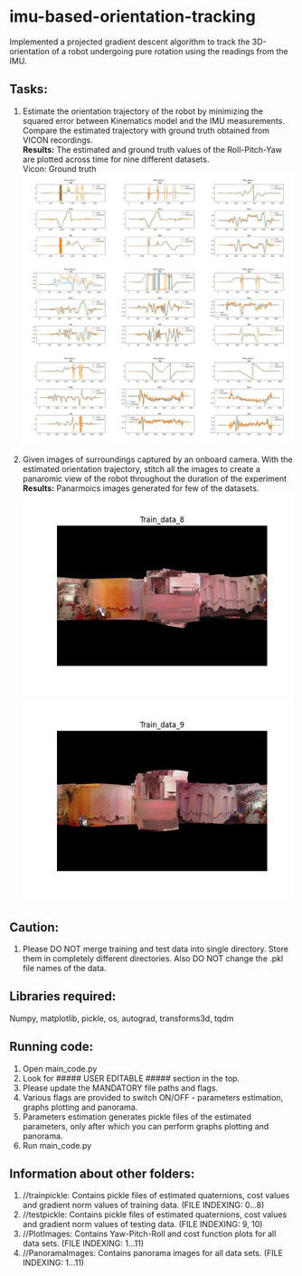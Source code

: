# imu-based-orientation-tracking
Implemented a projected gradient descent algorithm to track the 3D-orientation of a robot undergoing pure rotation using the readings from the IMU.

## Tasks:
1. Estimate the orientation trajectory of the robot by minimizing the squared error between Kinematics model and the IMU measurements. Compare the estimated trajectory with ground truth obtained from VICON recordings. <br>
**Results:** The estimated and ground truth values of the Roll-Pitch-Yaw are plotted across time for nine different datasets.
<br> Vicon: Ground truth
![Roll-Pitch-Yaw plots](/plots_images/RollPitchYaw_plots.png)

2. Given images of surroundings captured by an onboard camera. With the estimated orientation trajectory, stitch all the images to create a panaromic view of the robot throughout the duration of the experiment  <br>
**Results:** Panarmoics images  generated for few of the datasets.
![Panaroma of dataset #8](/plots_images/Train_data_8_pan.jpg) <br>
![Panaroma of dataset #9](/plots_images/Train_data_9_pan.jpg)

## Caution:
1. Please DO NOT merge training and test data into single directory. Store them in completely different directories. 
Also DO NOT change the .pkl file names of the data.

## Libraries required:
Numpy, matplotlib, pickle, os, autograd, transforms3d, tqdm

## Running code:
1. Open main_code.py
2. Look for ##### USER EDITABLE ##### section in the top.
3. Please update the MANDATORY file paths and flags.
4. Various flags are provided to switch ON/OFF - parameters estimation, graphs plotting and panorama.
5. Parameters estimation generates pickle files of the estimated parameters, only after which you can perform graphs plotting and panorama.
4. Run main_code.py

## Information about other folders:
1. //trainpickle: Contains pickle files of estimated quaternions, cost values and gradient norm values of training data. (FILE INDEXING: 0...8)
2. //testpickle: Contains pickle files of estimated quaternions, cost values and gradient norm values of testing data. (FILE INDEXING: 9, 10)
3. //PlotImages: Contains Yaw-Pitch-Roll and cost function plots for all data sets. (FILE INDEXING: 1...11)
4. //PanoramaImages: Contains panorama images for all data sets. (FILE INDEXING: 1...11)
